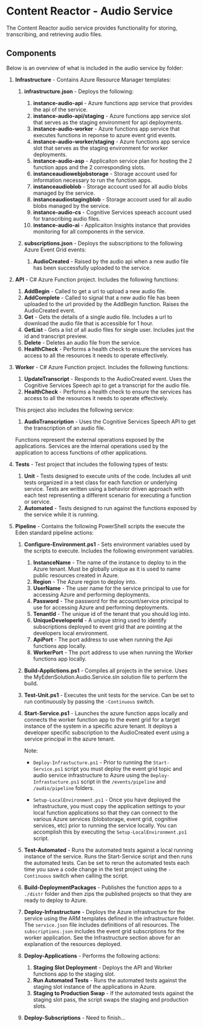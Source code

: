 # Content Reactor - Audio Service
The Content Reactor audio service provides functionality for storing, transcribing, and retrieving audio files.

## Components
Below is an overview of what is included in the audio service by folder:

1. **Infrastructure** - Contains Azure Resource Manager templates:

    1. **infrastructure.json** - Deploys the following:

        1. **instance-audio-api** - Azure functions app service that provides the api of the service.
        1. **instance-audio-api/staging** - Azure functions app service slot that serves as the staging environment for api deployments.
        1. **instance-audio-worker** - Azure functions app service that executes functions in reponse to azure event grid events.
        1. **instance-audio-worker/staging** - Azure functions app service slot that serves as the staging environment for worker deployments.
        1. **instance-audio-asp** - Applicaiton service plan for hosting the 2 function apps and the 2 corresponding slots.
        1. **instanceaudiowebjobstorage** - Storage account used for information necessary to run the function apps.
        1. **instanceaudioblob** - Storage account used for all audio blobs managed by the service.
        1. **instanceaudiostagingblob** - Storage account used for all audio blobs managed by the service.
        1. **instance-audio-cs** - Cognitive Services speeach account used for transcribing audio files.
        1. **instance-audio-ai** - Applicaiton Insights instance that provides monitoring for all components in the service.

    2. **subscriptions.json** - Deploys the subscriptions to the following Azure Event Grid events:

        1. **AudioCreated** - Raised by the audio api when a new audio file has been successfully uploaded to the service.

1. **API** - C# Azure Function project. Includes the following functions:

    1. **AddBegin** - Called to get a url to upload a new audio file.
    1. **AddComplete** - Called to signal that a new audio file has been uploaded to the url provided by the AddBegin function.  Raises the AudioCreated event.
    1. **Get** - Gets the details of a single audio file.  Includes a url to download the audio file that is accessible for 1 hour.
    1. **GetList** - Gets a list of all audio files for single user.  Includes just the id and transcript preview.
    1. **Delete** - Deletes an audio file from the service.
    1. **HealthCheck** - Performs a health check to ensure the services has access to all the resources it needs to operate effectively.

1. **Worker** - C# Azure Function project.  Includes the following functions:

    1. **UpdateTranscript** - Responds to the AudioCreated event.  Uses the Cognitive Services Speech api to get a transcript for the audio file.
    1. **HealthCheck** - Performs a health check to ensure the services has access to all the resources it needs to operate effectively.

    This project also includes the following service:

    1. **AudioTranscription** - Uses the Cognitive Services Speech API to get the transcription of an audio file.

    Functions represent the external operations exposed by the applications.  Services are the internal operations used by the application to access functions of other applications.

1. **Tests** - Test project that includes the following types of tests:

    1. **Unit** - Tests designed to execute units of the code.  Includes all unit tests organized in a test class for each function or underlying service.  Tests are written using a behavior driven approach with each test representing a different scenario for executing a function or service.
    1. **Automated** - Tests designed to run against the functions exposed by the service while it is running.

1. **Pipeline** - Contains the following PowerShell scripts the execute the Eden standard pipeline actions:
    
    1. **Configure-Environment.ps1** - Sets environment variables used by the scripts to execute.  Includes the following environment variables.
            
        1. **InstanceName** - The name of the instance to deploy to in the Azure tenant.  Must be globally unique as it is used to name public resources created in Azure.
        1. **Region** - The Azure region to deploy into.
        1. **UserName** - The user name for the service principal to use for accessing Azure and performing deployments.
        1. **Password** - The password for the account/service principal to use for accessing Azure and performing deployments.
        1. **TenantId** - The unique id of the tenant that you should log into.
        1. **UniqueDeveloperId** - A unique string used to identify subscriptions deployed to event grid that are pointing at the developers local environment.
        1. **ApiPort** - The port address to use when running the Api functions app locally.
        1. **WorkerPort** - The port address to use when running the Worker functions app locally.
        
    1. **Build-Applictions.ps1** - Compiles all projects in the service.  Uses the MyEdenSolution.Audio.Service.sln solution file to perform the build.
    1. **Test-Unit.ps1** - Executes the unit tests for the service.  Can be set to run continuously by passing the `-Continuous` switch.
    1. **Start-Service.ps1** - Launches the azure function apps locally and connects the worker function app to the event grid for a target instance of the system in a specific azure tenant.  It deploys a developer specific subscription to the AudioCreated event using a service principal in the azure tenant. 
    
        Note:

        - `Deploy-Infrastucture.ps1` - Prior to running the `Start-Service.ps1` script you must deploy the event grid topic and audio service infrastructure to Azure using the `Deploy-Infrastucture.ps1` script in the `/events/pipeline` and `/audio/pipeline` folders.

        - `Setup-LocalEnvironment.ps1` - Once you have deployed the infrastructure, you must copy the application settings to your local function applications so that they can connect to the various Azure services (blobstorage, event grid, cognitive services, etc) prior to running the service locally.  You can accomplish this by executing the `Setup-LocalEnvironment.ps1` script. 

    1. **Test-Automated** - Runs the automated tests against a local running instance of the service.  Runs the Start-Service script and then runs the automated tests.  Can be set to rerun the automated tests each time you save a code change in the test project using the `-Continuous` switch when calling the script.
    1. **Build-DeploymentPackages** - Publishes the function apps to a `./distr` folder and then zips the published projects so that they are ready to deploy to Azure.
    1. **Deploy-Infrastructure** - Deploys the Azure infrastructure for the service using the ARM templates defined in the infrastructure folder.  The `service.json` file includes definitions of all resources.  The `subscriptions.json` includes the event grid subscriptions for the worker application.  See the Infrastructure section above for an explanation of the resources deployed.
    1. **Deploy-Applications** - Performs the following actions:

        1. **Staging Slot Deployment** - Deploys the API and Worker functions app to the staging slot.
        1. **Run Automated Tests** - Runs the automated tests against the staging slot instance of the applications in Azure.
        1. **Staging to Production Swap** - If the automated tests against the staging slot pass, the script swaps the staging and production slots.
    
    1. **Deploy-Subscriptions** - Need to finish...